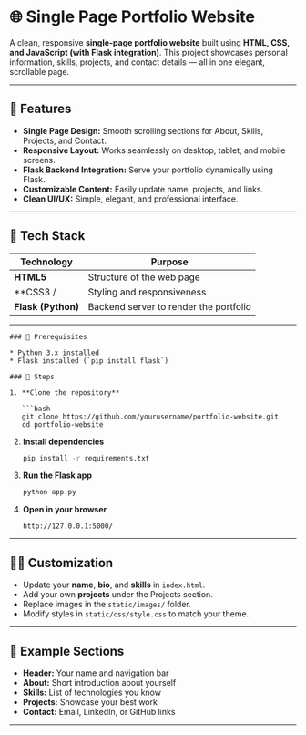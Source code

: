 

# 🌐 Single Page Portfolio Website

A clean, responsive **single-page portfolio website** built using **HTML, CSS, and JavaScript (with Flask integration)**.
This project showcases personal information, skills, projects, and contact details — all in one elegant, scrollable page.

---

## 🚀 Features

* **Single Page Design:** Smooth scrolling sections for About, Skills, Projects, and Contact.
* **Responsive Layout:** Works seamlessly on desktop, tablet, and mobile screens.
* **Flask Backend Integration:** Serve your portfolio dynamically using Flask.
* **Customizable Content:** Easily update name, projects, and links.
* **Clean UI/UX:** Simple, elegant, and professional interface.

---

## 🧠 Tech Stack

| Technology                      | Purpose                                |
| ------------------------------- | -------------------------------------- |
| **HTML5**                       | Structure of the web page              |
| **CSS3 /                        | Styling and responsiveness             |
| **Flask (Python)**              | Backend server to render the portfolio |

---


```
### 🔹 Prerequisites

* Python 3.x installed
* Flask installed (`pip install flask`)

### 🔹 Steps

1. **Clone the repository**

   ```bash
   git clone https://github.com/yourusername/portfolio-website.git
   cd portfolio-website
   ```

2. **Install dependencies**

   ```bash
   pip install -r requirements.txt
   ```

3. **Run the Flask app**

   ```bash
   python app.py
   ```

4. **Open in your browser**

   ```
   http://127.0.0.1:5000/
   ```

---

## 🧑‍💻 Customization

* Update your **name**, **bio**, and **skills** in `index.html`.
* Add your own **projects** under the Projects section.
* Replace images in the `static/images/` folder.
* Modify styles in `static/css/style.css` to match your theme.

---

## 🌟 Example Sections

* **Header:** Your name and navigation bar
* **About:** Short introduction about yourself
* **Skills:** List of technologies you know
* **Projects:** Showcase your best work
* **Contact:** Email, LinkedIn, or GitHub links

---


